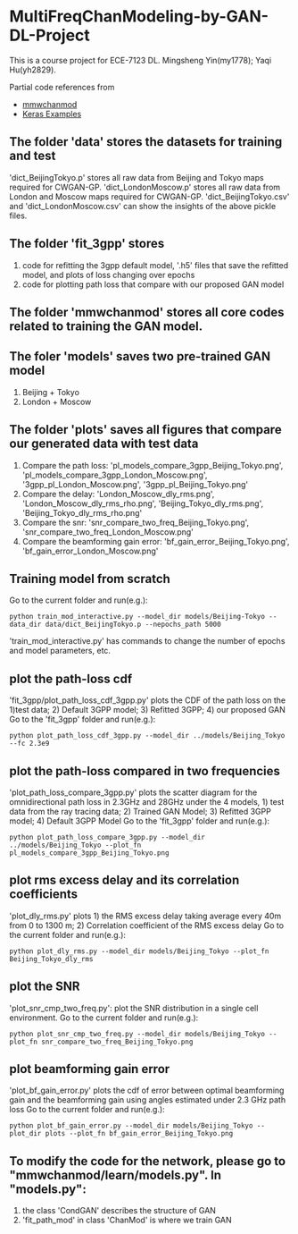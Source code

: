 # MultiFreqChanModeling-by-GAN-DL-Project
This is a course project for ECE-7123 DL. Mingsheng Yin(my1778); Yaqi Hu(yh2829). 

Partial code references from 
* [mmwchanmod](https://github.com/nyu-wireless/mmwchanmod)
* [Keras Examples](https://keras.io/examples/generative/wgan_gp/)

## The folder 'data' stores the datasets for training and test
'dict_BeijingTokyo.p' stores all raw data from Beijing and Tokyo maps required for CWGAN-GP.
'dict_LondonMoscow.p' stores all raw data from London and Moscow maps required for CWGAN-GP.
'dict_BeijingTokyo.csv' and 'dict_LondonMoscow.csv' can show the insights of the above pickle files.

## The folder 'fit_3gpp' stores
1) code for refitting the 3gpp default model, '.h5' files that save the refitted model, and plots of loss changing over epochs
2) code for plotting path loss that compare with our proposed GAN model

## The folder 'mmwchanmod' stores all core codes related to training the GAN model.

## The foler 'models' saves two pre-trained GAN model
1) Beijing + Tokyo
2) London + Moscow

## The folder 'plots' saves all figures that compare our generated data with test data
1) Compare the path loss: 'pl_models_compare_3gpp_Beijing_Tokyo.png', 'pl_models_compare_3gpp_London_Moscow.png', '3gpp_pl_London_Moscow.png', '3gpp_pl_Beijing_Tokyo.png'
2) Compare the delay: 'London_Moscow_dly_rms.png', 'London_Moscow_dly_rms_rho.png', 'Beijing_Tokyo_dly_rms.png', 'Beijing_Tokyo_dly_rms_rho.png'
3) Compare the snr: 'snr_compare_two_freq_Beijing_Tokyo.png', 'snr_compare_two_freq_London_Moscow.png'
4) Compare the beamforming gain error: 'bf_gain_error_Beijing_Tokyo.png', 'bf_gain_error_London_Moscow.png'

## Training model from scratch	
Go to the current folder and run(e.g.):
```
python train_mod_interactive.py --model_dir models/Beijing-Tokyo --data_dir data/dict_BeijingTokyo.p --nepochs_path 5000 
```
'train_mod_interactive.py' has commands to change the number of epochs and model parameters, etc.


## plot the path-loss cdf
'fit_3gpp/plot_path_loss_cdf_3gpp.py' plots the CDF of the path loss on the 1)test data; 2) Default 3GPP model; 3) Refitted 3GPP; 4) our proposed GAN
Go to the 'fit_3gpp' folder and run(e.g.):
```
python plot_path_loss_cdf_3gpp.py --model_dir ../models/Beijing_Tokyo --fc 2.3e9
```

## plot the path-loss compared in two frequencies
'plot_path_loss_compare_3gpp.py' plots the scatter diagram for the omnidirectional path
loss in 2.3GHz and 28GHz under the 4 models, 1) test data from the ray tracing data; 
2) Trained GAN Model; 3) Refitted 3GPP model; 4) Default 3GPP Model
Go to the 'fit_3gpp' folder and run(e.g.):
```
python plot_path_loss_compare_3gpp.py --model_dir ../models/Beijing_Tokyo --plot_fn pl_models_compare_3gpp_Beijing_Tokyo.png 
```

## plot rms excess delay and its correlation coefficients
'plot_dly_rms.py' plots 1) the RMS excess delay taking average every 40m from 0 to 1300 m;
2) Correlation coefficient of the RMS excess delay
Go to the current folder and run(e.g.):
```
python plot_dly_rms.py --model_dir models/Beijing_Tokyo --plot_fn Beijing_Tokyo_dly_rms
```

## plot the SNR
'plot_snr_cmp_two_freq.py': plot the SNR distribution in a single cell environment.
Go to the current folder and run(e.g.):
```
python plot_snr_cmp_two_freq.py --model_dir models/Beijing_Tokyo --plot_fn snr_compare_two_freq_Beijing_Tokyo.png
```

## plot beamforming gain error
'plot_bf_gain_error.py' plots the cdf of error between optimal beamforming gain and the beamforming gain using angles estimated under 2.3 GHz path loss
Go to the current folder and run(e.g.):
```
python plot_bf_gain_error.py --model_dir models/Beijing_Tokyo --plot_dir plots --plot_fn bf_gain_error_Beijing_Tokyo.png
```

## To modify the code for the network, please go to "mmwchanmod/learn/models.py". In "models.py": 
1. the class 'CondGAN' describes the structure of GAN
2. 'fit_path_mod' in class 'ChanMod' is where we train GAN
